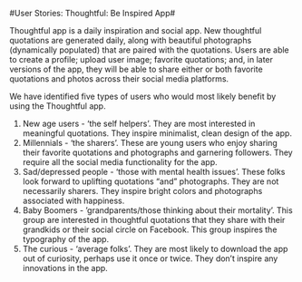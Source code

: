 #User Stories: Thoughtful: Be Inspired App#

Thoughtful app is a daily inspiration and social app. New thoughtful quotations are generated daily, along with beautiful photographs (dynamically populated) that are paired with the quotations.  Users are able to create a profile; upload user image; favorite quotations; and, in later versions of the app, they will be able to share either or both favorite quotations and photos across their social media platforms.

We have identified five types of users who would most likely benefit by using the Thoughtful app.

1. New age users - ‘the self helpers’. They are most interested in meaningful quotations. They inspire minimalist, clean design of the app.
2. Millennials - ‘the sharers’. These are young users who enjoy sharing their favorite quotations and photographs and garnering followers. They require all the social media functionality for the app.
3. Sad/depressed people - ‘those with mental health issues’. These folks look forward to uplifting quotations “and” photographs.  They are not necessarily sharers. They inspire bright colors and photographs associated with happiness.
4. Baby Boomers - ’grandparents/those thinking about their mortality’. This group are interested in thoughtful quotations that they share with their grandkids or their social circle on Facebook. This group inspires the typography of the app.
5. The curious - ‘average folks’.  They are most likely to download the app out of curiosity, perhaps use it once or twice.  They don’t inspire any innovations in the app.
